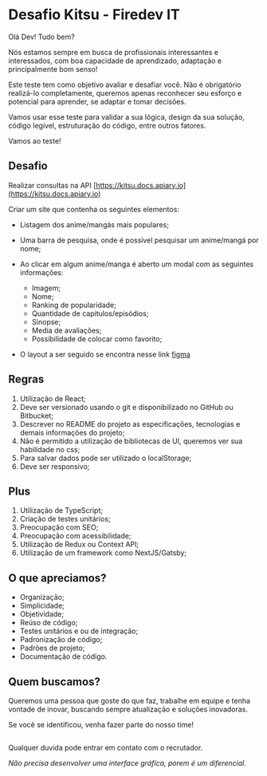 # Desafio Kitsu - Firedev IT

Olá Dev! Tudo bem?

Nós estamos sempre em busca de profissionais interessantes e interessados, com boa capacidade de aprendizado, adaptação e principalmente bom senso!

Este teste tem como objetivo avaliar e desafiar você. Não é obrigatório realizá-lo completamente, queremos apenas reconhecer seu esforço e potencial para aprender, se adaptar e tomar decisões.

Vamos usar esse teste para validar a sua lógica, design da sua solução, código legível, estruturação do código, entre outros fatores.

Vamos ao teste!

## Desafio

Realizar consultas na API [https://kitsu.docs.apiary.io](https://kitsu.docs.apiary.io)

Criar um site que contenha os seguintes elementos:

- Listagem dos anime/mangás mais populares;
- Uma barra de pesquisa, onde é possível pesquisar um anime/mangá por nome;
- Ao clicar em algum anime/manga é aberto um modal com as seguintes informações:

  - Imagem;
  - Nome;
  - Ranking de popularidade;
  - Quantidade de capitulos/episódios;
  - Sinopse;
  - Media de avaliações;
  - Possibilidade de colocar como favorito;

- O layout a ser seguido se encontra nesse link [figma](https://kitsu.docs.apiary.io)

## Regras

1.  Utilização de React;
2.  Deve ser versionado usando o git e disponibilizado no GitHub ou Bitbucket;
3.  Descrever no README do projeto as especificações, tecnologias e demais informações do projeto;
4.  Não é permitido a utilização de bibliotecas de UI, queremos ver sua habilidade no css;
5.  Para salvar dados pode ser utilizado o localStorage;
6.  Deve ser responsivo;

## Plus

1.  Utilização de TypeScript;
2.  Criação de testes unitários;
3.  Preocupação com SEO;
4.  Preocupação com acessibilidade;
5.  Utilização de Redux ou Context API;
6.  Utilização de um framework como NextJS/Gatsby;

## O que apreciamos?

- Organização;
- Simplicidade;
- Objetividade;
- Reúso de código;
- Testes unitários e ou de integração;
- Padronização de código;
- Padrões de projeto;
- Documentação de código.

## Quem buscamos?

Queremos uma pessoa que goste do que faz, trabalhe em equipe e tenha vontade de inovar, buscando sempre atualização e soluções inovadoras.

Se você se identificou, venha fazer parte do nosso time!

##

Qualquer duvida pode entrar em contato com o recrutador.

_Não precisa desenvolver uma interface gráfica, porem é um diferencial._
